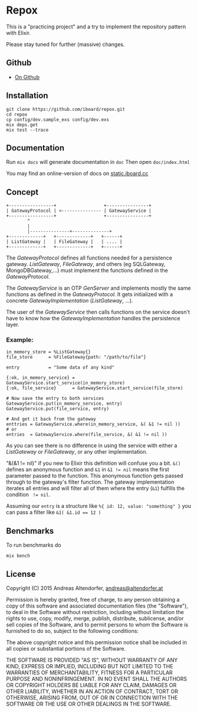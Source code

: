 Repox
=====

This is a "practicing project" and a try to implement the
repository pattern with Elixir.

Please stay tuned for further (massive) changes.

## Github

  * [On Github](https://github.com/iboard/repox)

## Installation

    git clone https://github.com/iboard/repox.git
    cd repox
    cp config/dev.sample_exs config/dev.exs
    mix deps.get
    mix test --trace

## Documentation

Run `mix docs` will generate documentation in `doc`
Then open `doc/index.html`

You may find an online-version of docs on
[static.iboard.cc](http://static.iboard.cc/repox/index.html)

## Concept

    +-----------------+                  +----------------+
    | GatewayProtocol | <--------------- | GatewayService |
    +-----------------+                  +----------------+
            ^
            |
            |---------------+--------------+
    +-------------+   +-------------+   +------+
    | ListGateway |   | FileGateway |   | .... |
    +-------------+   +-------------+   +------+

The _GatewayProtocol_ defines all functions needed for a persistence gateway.
_ListGateway_, _FileGateway_, and others (eg SQLGateway, MongoDBGateway,...)
must implement the functions defined in the _GatewayProtocol_.

The _GatewayService_ is an OTP _GenServer_ and implements mostly the same
functions as defined in the _GatewayProtocol_. It gets initialized with a
concrete _GatewayImplementation_ (_ListGateway_, ...).

The user of the _GatewayService_ then calls functions on the service doesn't
have to know how the _GatewayImplementation_ handles the persistence layer.

### Example:

    in_memory_store = %ListGateway{}
    file_store      = %FileGateway{path: "/path/to/file"}

    entry           = "Some data of any kind"

    {:ok, in_memory_service} = GatewayService.start_service(in_memory_store)
    {:ok, file_service}      = GatewayService.start_service(file_store)

    # Now save the entry to both services
    GatewayService.put(in_memory_service, entry)
    GatewayService.put(file_service, entry)

    # And get it back from the gateway
    enttries = GatewayService.where(in_memory_service, &( &1 != nil ))
    # or
    entries  = GatewayService.where(file_service, &( &1 != nil ))

As you can see there is no difference in using the service with either a
_ListGateway_ or _FileGateway_, or any other implementation.

"&(&1 != nil)" if you new to Elixir this definition will confuse you a bit.
`&()` defines an anonymous function and `&1` in `&1 != nil` means the first
parameter passed to the function.
This anonymous function gets passed through to the gateway's filter function.
The gateway implementation iterates all entries and will filter all of them
where the entry (`&1`) fulfills the condition ` != nil`.

Assuming our `entry` is a structure like `%{ id: 12, value: "something" }` you
can pass a filter like `&1( &1.id == 12 )`

## Benchmarks

To run benchmarks do

    mix bench

## License

Copyright (C) 2015 Andreas Altendorfer, <andreas@altendorfer.at>

Permission is hereby granted, free of charge, to any person obtaining
a copy of this software and associated documentation files (the "Software"),
to deal in the Software without restriction, including without limitation
the rights to use, copy, modify, merge, publish, distribute, sublicense,
and/or sell copies of the Software, and to permit persons to whom the
Software is furnished to do so, subject to the following conditions:

The above copyright notice and this permission notice shall be included
in all copies or substantial portions of the Software.

THE SOFTWARE IS PROVIDED "AS IS", WITHOUT WARRANTY OF ANY KIND,
EXPRESS OR IMPLIED, INCLUDING BUT NOT LIMITED TO THE WARRANTIES
OF MERCHANTABILITY, FITNESS FOR A PARTICULAR PURPOSE AND NONINFRINGEMENT.
IN NO EVENT SHALL THE AUTHORS OR COPYRIGHT HOLDERS BE LIABLE FOR ANY CLAIM,
DAMAGES OR OTHER LIABILITY, WHETHER IN AN ACTION OF CONTRACT,
TORT OR OTHERWISE, ARISING FROM, OUT OF OR IN CONNECTION WITH THE SOFTWARE
OR THE USE OR OTHER DEALINGS IN THE SOFTWARE.


